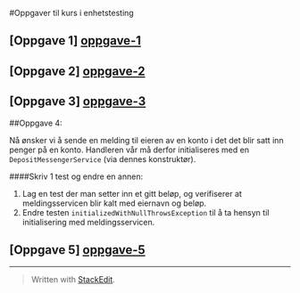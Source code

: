 #Oppgaver til kurs i enhetstesting

## [Oppgave 1] [oppgave-1]
## [Oppgave 2] [oppgave-2]
## [Oppgave 3] [oppgave-3]

##Oppgave 4:

Nå ønsker vi å sende en melding til eieren av en konto i det det blir satt inn penger på en konto. Handleren vår må derfor initialiseres med en `DepositMessengerService` (via dennes konstruktør).

####Skriv 1 test og endre en annen:

 1. Lag en test der man setter inn et gitt beløp, og verifiserer at meldingsservicen blir kalt med eiernavn og beløp.
 2. Endre testen `initializedWithNullThrowsException` til å ta hensyn til initialisering med meldingsservicen.

## [Oppgave 5] [oppgave-5]
----------

> Written with [StackEdit](https://stackedit.io/).

[oppgave-1]: https://github.com/mesan/kurs-enhetstesting/tree/oppgave-1
[oppgave-2]: https://github.com/mesan/kurs-enhetstesting/tree/oppgave-2
[oppgave-3]: https://github.com/mesan/kurs-enhetstesting/tree/oppgave-3
[oppgave-4]: https://github.com/mesan/kurs-enhetstesting/tree/oppgave-4
[oppgave-5]: https://github.com/mesan/kurs-enhetstesting/tree/oppgave-5
